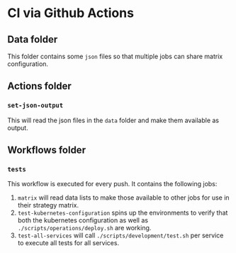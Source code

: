 # CI via Github Actions

## Data folder

This folder contains some `json` files so that multiple jobs can share matrix configuration.

## Actions folder

### `set-json-output`

This will read the json files in the `data` folder and make them available as output.

## Workflows folder

### `tests`

This workflow is executed for every push.
It contains the following jobs:

1. `matrix` will read data lists to make those available to other jobs for use in their strategy matrix.
1. `test-kubernetes-configuration` spins up the environments to verify that both the kubernetes configuration as well as `./scripts/operations/deploy.sh` are working.
1. `test-all-services` will call `./scripts/development/test.sh` per service to execute all tests for all services. 
